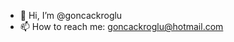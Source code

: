- 👋 Hi, I’m @goncackroglu
- 📫 How to reach me: goncackroglu@hotmail.com

<!---
goncackroglu/goncackroglu is a ✨ special ✨ repository because its `README.md` (this file) appears on your GitHub profile.
You can click the Preview link to take a look at your changes.
--->
